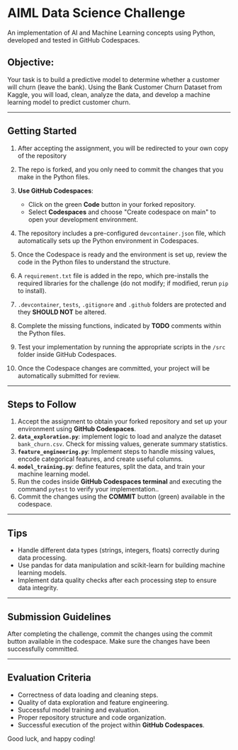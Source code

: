 # AIML Data Science Challenge

An implementation of AI and Machine Learning concepts using Python, developed and tested in GitHub Codespaces.

## Objective:
Your task is to build a predictive model to determine whether a customer will churn (leave the bank). Using the Bank Customer Churn Dataset from Kaggle, you will load, clean, analyze the data, and develop a machine learning model to predict customer churn.

---

## Getting Started
1. After accepting the assignment, you will be redirected to your own copy of the repository
2. The repo is forked, and you only need to commit the changes that you make in the Python files. 
3. **Use GitHub Codespaces**:
   - Click on the green **Code** button in your forked repository.
   - Select **Codespaces** and choose "Create codespace on main" to open your development environment.

4. The repository includes a pre-configured `devcontainer.json` file, which automatically sets up the Python environment in Codespaces.
5. Once the Codespace is ready and the environment is set up, review the code in the Python files to understand the structure.
6. A `requirement.txt` file is added in the repo, which pre-installs the required libraries for the challenge (do not modify; if modified, rerun `pip` to install). 
7. `.devcontainer`, `tests`, `.gitignore` and `.github` folders are protected and they **SHOULD NOT** be altered. 
8. Complete the missing functions, indicated by **TODO** comments within the Python files.
9. Test your implementation by running the appropriate scripts in the `/src` folder inside GitHub Codespaces. 
10. Once the Codespace changes are committed, your project will be automatically submitted for review. 

---

## Steps to Follow
1. Accept the assignment to obtain your forked repository and set up your environment using **GitHub Codespaces**.
2. **`data_exploration.py`**: implement logic to load and analyze the dataset `bank_churn.csv`. Check for missing values, generate summary statistics.
3. **`feature_engineering.py`**: Implement steps to handle missing values, encode categorical features, and create useful columns.
4. **`model_training.py`**: define features, split the data, and train your machine learning model.
5. Run the codes inside **GitHub Codespaces terminal** and executing the command `pytest` to verify your implementation..
6. Commit the changes using the **COMMIT** button (green) available in the codespace.

---

## Tips
- Handle different data types (strings, integers, floats) correctly during data processing.
- Use pandas for data manipulation and scikit-learn for building machine learning models.
- Implement data quality checks after each processing step to ensure data integrity.

---

## Submission Guidelines
After completing the challenge, commit the changes using the commit button available in the codespace. Make sure the changes have been successfully committed.

---

## Evaluation Criteria
- Correctness of data loading and cleaning steps.
- Quality of data exploration and feature engineering.
- Successful model training and evaluation.
- Proper repository structure and code organization.
- Successful execution of the project within **GitHub Codespaces**.

Good luck, and happy coding!
